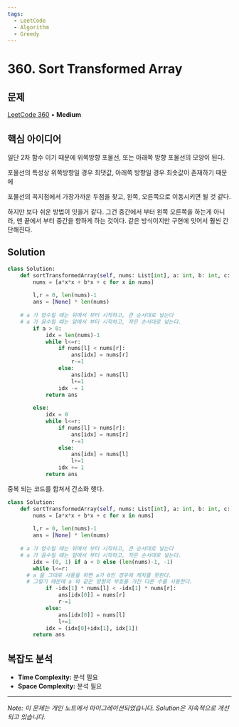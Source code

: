 ```yaml
---
tags:
  - LeetCode
  - Algorithm
  - Greedy
---
```


# 360. Sort Transformed Array

## 문제

[LeetCode 360](https://leetcode.com/problems/sort-transformed-array/) • **Medium**

## 핵심 아이디어

일단 2차 함수 이기 때문에 위쪽방향 포물선, 또는 아래쪽 방향 포물선의 모양이 된다.

포물선의 특성상 위쪽방향일 경우 최댓값, 아래쪽 방향일 경우 최솟값이 존재하기 때문에

포물선의 꼭지점에서 가장가까운 두점을 찾고, 왼쪽, 오른쪽으로 이동시키면 될 것 같다.

하지만 보다 쉬운 방법이 잇을거 같다. 그건 중간에서 부터 왼쪽 오른쪽을 하는게 아니라, 맨 끝에서 부터 중간을 향하게 하는 것이다. 같은 방식이지만 구현에 잇어서 훨씬 간단해진다.

## Solution

```python
class Solution:
    def sortTransformedArray(self, nums: List[int], a: int, b: int, c: int) -> List[int]:
        nums = [a*x*x + b*x + c for x in nums]
        
        l,r = 0, len(nums)-1
        ans = [None] * len(nums)
        
    # a 가 양수일 때는 뒤에서 부터 시작하고, 큰 순서대로 넣는다
    # a 가 음수일 때는 앞에서 부터 시작하고, 작은 순서대로 넣는다.
        if a > 0:
            idx = len(nums)-1
            while l<=r:
                if nums[l] < nums[r]:
                    ans[idx] = nums[r]
                    r-=1
                else:
                    ans[idx] = nums[l]
                    l+=1
                idx -= 1
            return ans
        
        else:
            idx = 0
            while l<=r:
                if nums[l] > nums[r]:
                    ans[idx] = nums[r]
                    r-=1
                else:
                    ans[idx] = nums[l]
                    l+=1
                idx += 1
            return ans
```

중복 되는 코드를 합쳐서 간소화 햇다.

```python
class Solution:
    def sortTransformedArray(self, nums: List[int], a: int, b: int, c: int) -> List[int]:
        nums = [a*x*x + b*x + c for x in nums]
        
        l,r = 0, len(nums)-1
        ans = [None] * len(nums)
        
    # a 가 양수일 때는 뒤에서 부터 시작하고, 큰 순서대로 넣는다
    # a 가 음수일 때는 앞에서 부터 시작하고, 작은 순서대로 넣는다.
        idx = (0, 1) if a < 0 else (len(nums)-1, -1)
        while l<=r:
      # a 을 그대로 사용을 하면 a가 0인 경우에 캐치를 못한다.
      # 그렇기 때문에 a 와 같은 방향의 부호를 가진 다른 수를 사용한다.
            if -idx[1] * nums[l] < -idx[1] * nums[r]:
                ans[idx[0]] = nums[r]
                r-=1
            else:
                ans[idx[0]] = nums[l]
                l+=1
            idx = (idx[0]+idx[1], idx[1])
        return ans
```

## 복잡도 분석

- **Time Complexity:** 분석 필요
- **Space Complexity:** 분석 필요

---

*Note: 이 문제는 개인 노트에서 마이그레이션되었습니다. Solution은 지속적으로 개선되고 있습니다.*
